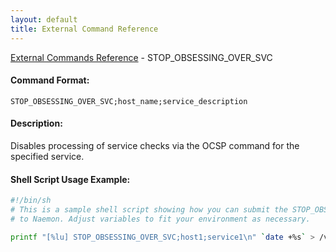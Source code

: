 ```yaml
---
layout: default
title: External Command Reference
---
```


<!--
************************************************
* AUTO GENERATED PAGE - USE ./update SCRIPT
************************************************
-->

<span class="glyphicon glyphicon-arrow-up"></span><a href="index.html"> External Commands Reference</a> - STOP_OBSESSING_OVER_SVC<br>


#### Command Format:

`STOP_OBSESSING_OVER_SVC;host_name;service_description`

#### Description:

Disables processing of service checks via the OCSP command for the specified service.

#### Shell Script Usage Example:

```sh
#!/bin/sh
# This is a sample shell script showing how you can submit the STOP_OBSESSING_OVER_SVC command
# to Naemon. Adjust variables to fit your environment as necessary.

printf "[%lu] STOP_OBSESSING_OVER_SVC;host1;service1\n" `date +%s` > /var/lib/naemon/naemon.cmd
```



